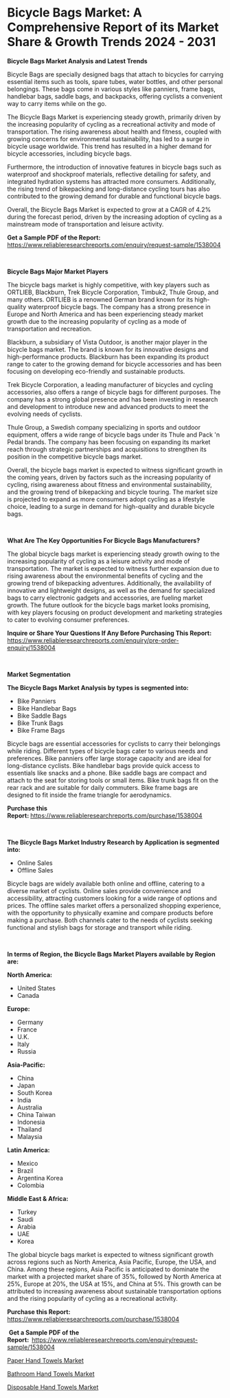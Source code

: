 <p><h1>Bicycle Bags Market: A Comprehensive Report of its Market Share & Growth Trends 2024 - 2031</h1></p><p><strong>Bicycle Bags Market Analysis and Latest Trends</strong></p>
<p><p>Bicycle Bags are specially designed bags that attach to bicycles for carrying essential items such as tools, spare tubes, water bottles, and other personal belongings. These bags come in various styles like panniers, frame bags, handlebar bags, saddle bags, and backpacks, offering cyclists a convenient way to carry items while on the go.</p><p>The Bicycle Bags Market is experiencing steady growth, primarily driven by the increasing popularity of cycling as a recreational activity and mode of transportation. The rising awareness about health and fitness, coupled with growing concerns for environmental sustainability, has led to a surge in bicycle usage worldwide. This trend has resulted in a higher demand for bicycle accessories, including bicycle bags.</p><p>Furthermore, the introduction of innovative features in bicycle bags such as waterproof and shockproof materials, reflective detailing for safety, and integrated hydration systems has attracted more consumers. Additionally, the rising trend of bikepacking and long-distance cycling tours has also contributed to the growing demand for durable and functional bicycle bags.</p><p>Overall, the Bicycle Bags Market is expected to grow at a CAGR of 4.2% during the forecast period, driven by the increasing adoption of cycling as a mainstream mode of transportation and leisure activity.</p></p>
<p><strong>Get a Sample PDF of the Report:&nbsp;</strong> <a href="https://www.reliableresearchreports.com/enquiry/request-sample/1538004">https://www.reliableresearchreports.com/enquiry/request-sample/1538004</a></p>
<p>&nbsp;</p>
<p><strong>Bicycle Bags Major Market Players</strong></p>
<p><p>The bicycle bags market is highly competitive, with key players such as ORTLIEB, Blackburn, Trek Bicycle Corporation, Timbuk2, Thule Group, and many others. ORTLIEB is a renowned German brand known for its high-quality waterproof bicycle bags. The company has a strong presence in Europe and North America and has been experiencing steady market growth due to the increasing popularity of cycling as a mode of transportation and recreation.</p><p>Blackburn, a subsidiary of Vista Outdoor, is another major player in the bicycle bags market. The brand is known for its innovative designs and high-performance products. Blackburn has been expanding its product range to cater to the growing demand for bicycle accessories and has been focusing on developing eco-friendly and sustainable products.</p><p>Trek Bicycle Corporation, a leading manufacturer of bicycles and cycling accessories, also offers a range of bicycle bags for different purposes. The company has a strong global presence and has been investing in research and development to introduce new and advanced products to meet the evolving needs of cyclists.</p><p>Thule Group, a Swedish company specializing in sports and outdoor equipment, offers a wide range of bicycle bags under its Thule and Pack 'n Pedal brands. The company has been focusing on expanding its market reach through strategic partnerships and acquisitions to strengthen its position in the competitive bicycle bags market.</p><p>Overall, the bicycle bags market is expected to witness significant growth in the coming years, driven by factors such as the increasing popularity of cycling, rising awareness about fitness and environmental sustainability, and the growing trend of bikepacking and bicycle touring. The market size is projected to expand as more consumers adopt cycling as a lifestyle choice, leading to a surge in demand for high-quality and durable bicycle bags.</p></p>
<p>&nbsp;</p>
<p><strong>What Are The Key Opportunities For Bicycle Bags Manufacturers?</strong></p>
<p><p>The global bicycle bags market is experiencing steady growth owing to the increasing popularity of cycling as a leisure activity and mode of transportation. The market is expected to witness further expansion due to rising awareness about the environmental benefits of cycling and the growing trend of bikepacking adventures. Additionally, the availability of innovative and lightweight designs, as well as the demand for specialized bags to carry electronic gadgets and accessories, are fueling market growth. The future outlook for the bicycle bags market looks promising, with key players focusing on product development and marketing strategies to cater to evolving consumer preferences.</p></p>
<p><strong>Inquire or Share Your Questions If Any Before Purchasing This Report:</strong> <a href="https://www.reliableresearchreports.com/enquiry/pre-order-enquiry/1538004">https://www.reliableresearchreports.com/enquiry/pre-order-enquiry/1538004</a></p>
<p>&nbsp;</p>
<p><strong>Market Segmentation</strong></p>
<p><strong>The Bicycle Bags Market Analysis by types is segmented into:</strong></p>
<p><ul><li>Bike Panniers</li><li>Bike Handlebar Bags</li><li>Bike Saddle Bags</li><li>Bike Trunk Bags</li><li>Bike Frame Bags</li></ul></p>
<p><p>Bicycle bags are essential accessories for cyclists to carry their belongings while riding. Different types of bicycle bags cater to various needs and preferences. Bike panniers offer large storage capacity and are ideal for long-distance cyclists. Bike handlebar bags provide quick access to essentials like snacks and a phone. Bike saddle bags are compact and attach to the seat for storing tools or small items. Bike trunk bags fit on the rear rack and are suitable for daily commuters. Bike frame bags are designed to fit inside the frame triangle for aerodynamics.</p></p>
<p><strong>Purchase this Report:&nbsp;</strong><a href="https://www.reliableresearchreports.com/purchase/1538004">https://www.reliableresearchreports.com/purchase/1538004</a></p>
<p>&nbsp;</p>
<p><strong>The Bicycle Bags Market Industry Research by Application is segmented into:</strong></p>
<p><ul><li>Online Sales</li><li>Offline Sales</li></ul></p>
<p><p>Bicycle bags are widely available both online and offline, catering to a diverse market of cyclists. Online sales provide convenience and accessibility, attracting customers looking for a wide range of options and prices. The offline sales market offers a personalized shopping experience, with the opportunity to physically examine and compare products before making a purchase. Both channels cater to the needs of cyclists seeking functional and stylish bags for storage and transport while riding.</p></p>
<p>&nbsp;</p>
<p><strong>In terms of Region, the Bicycle Bags Market Players available by Region are:</strong></p>
<p>
    <p> <strong> North America: </strong>
        <ul>
            <li>United States</li>
            <li>Canada</li>
        </ul>
        </p> 
    <p> <strong> Europe: </strong>
        <ul>
            <li>Germany</li>
            <li>France</li>
            <li>U.K.</li>
            <li>Italy</li>
            <li>Russia</li>
        </ul>
        </p> 
    <p> <strong> Asia-Pacific: </strong>
        <ul>
            <li>China</li>
            <li>Japan</li>
            <li>South Korea</li>
            <li>India</li>
            <li>Australia</li>
            <li>China Taiwan</li>
            <li>Indonesia</li>
            <li>Thailand</li>
            <li>Malaysia</li>
        </ul>
        </p> 
    <p> <strong> Latin America: </strong>
        <ul>
            <li>Mexico</li>
            <li>Brazil</li>
            <li>Argentina Korea</li>
            <li>Colombia</li>
        </ul>
        </p> 
    <p> <strong> Middle East & Africa: </strong>
        <ul>
            <li>Turkey</li>
            <li>Saudi</li>
            <li>Arabia</li>
            <li>UAE</li>
            <li>Korea</li>
        </ul>
    </p>
    </p>
<p><p>The global bicycle bags market is expected to witness significant growth across regions such as North America, Asia Pacific, Europe, the USA, and China. Among these regions, Asia Pacific is anticipated to dominate the market with a projected market share of 35%, followed by North America at 25%, Europe at 20%, the USA at 15%, and China at 5%. This growth can be attributed to increasing awareness about sustainable transportation options and the rising popularity of cycling as a recreational activity.</p></p>
<p><strong>Purchase this Report: </strong><a href="https://www.reliableresearchreports.com/purchase/1538004">https://www.reliableresearchreports.com/purchase/1538004</a></p>
<p>&nbsp;<strong>Get a Sample PDF of the Report:&nbsp;&nbsp;</strong><a href="https://www.reliableresearchreports.com/enquiry/request-sample/1538004">https://www.reliableresearchreports.com/enquiry/request-sample/1538004</a></p>
<p><strong></strong></p>
<p><p><a href="https://github.com/wusalecollins540tpqoz/Market-Research-Report-List-1/blob/main/paper-hand-towels-market.md">Paper Hand Towels Market</a></p><p><a href="https://github.com/johnbach50/Market-Research-Report-List-2/blob/main/bathroom-hand-towels-market.md">Bathroom Hand Towels Market</a></p><p><a href="https://github.com/pjcfca/Market-Research-Report-List-1/blob/main/disposable-hand-towels-market.md">Disposable Hand Towels Market</a></p></p>